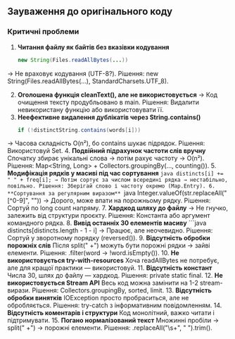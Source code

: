 ## Зауваження до оригінального коду

### Критичні проблеми

1. **Читання файлу як байтів без вказівки кодування**
   ```java
   new String(Files.readAllBytes(...))
→ Не враховує кодування (UTF-8?).
Рішення: new String(Files.readAllBytes(...), StandardCharsets.UTF_8).

2. **Оголошена функція cleanText(), але не використовується**
→ Код очищення тексту продубльовано в main.
Рішення: Видалити невикористану функцію або використовувати її.
3. **Неефективне видалення дублікатів через String.contains()**
   ```java 
   if (!distinctString.contains(words[i]))
→ Часова складність O(n²), бо contains шукає підрядок.
Рішення: Використовуй Set<String>.
4. **Подвійний підрахунок частоти слів вручну**
Спочатку збирає унікальні слова → потім рахує частоту → O(n²).
Рішення: Map<String, Long> + Collectors.groupingBy(..., counting()).
5. **Модифікація рядків у масиві під час сортування**
    ```java
    distincts[i] += " " + freq[i];
→ Потім сортує за числом всередині рядка → нестабільно, повільно.
Рішення: Зберігай слово і частоту окремо (Map.Entry).
6. **Сортування за регулярним виразом**
    ```java
    Integer.valueOf(str.replaceAll("[^0-9]", ""))
→ Дорого, може впати на порожньому рядку.
Рішення: Сортуй по long count напряму.
7. **Хардкод шляху до файлу**
→ Не гнучко, залежить від структури проєкту.
Рішення: Константа або аргумент командного рядка.
8. **Вивід останніх 30 елементів масиву**
    ```java
    distincts[distincts.length - 1 - i]
→ Працює, але неочевидно.
Рішення: Сортуй у зворотному порядку (reversed()).
9. **Відсутність обробки порожніх слів**
Після split(" +") можуть бути порожні рядки → зайві елементи.
Рішення: .filter(word -> !word.isEmpty()).
10. **Не використовується try-with-resources**
Хоча readAllBytes не потребує, але для кращої практики — використовуй.
11. **Відсутність констант**
Числа 30, шлях до файлу — хардкод.
Рішення: private static final.
12. **Не використовується Stream API**
Весь код можна замінити на 1-2 stream-вирази.
Рішення: Collectors.groupingBy, sorted, limit.
13. **Відсутність обробки винятків**
IOException просто пробраситься, але не обробляється.
Рішення: try-catch з інформативним повідомленням.
14. **Відсутність коментарів і структури**
Код монолітний, важко читати і підтримувати.
15. **Погано нормалізований текст**
Множинні пробіли → split(" +") → порожні елементи.
Рішення: .replaceAll("\\s+", " ").trim().